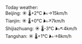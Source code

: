 Today weather:  
Beijing: ☀️ 🌡️+2°C 🌬️→15km/h  
Tianjin: ☀️ 🌡️+0°C 🌬️↗7km/h  
Shijiazhuang: ☀️ 🌡️-3°C 🌬️↖4km/h  
Tangshan: ☀️ 🌡️+1°C 🌬️→8km/h  
